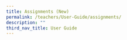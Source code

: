 ```yaml
---
title: Assignments (New)
permalink: /teachers/User-Guide/assignments/
description: ""
third_nav_title: User Guide
---
```



